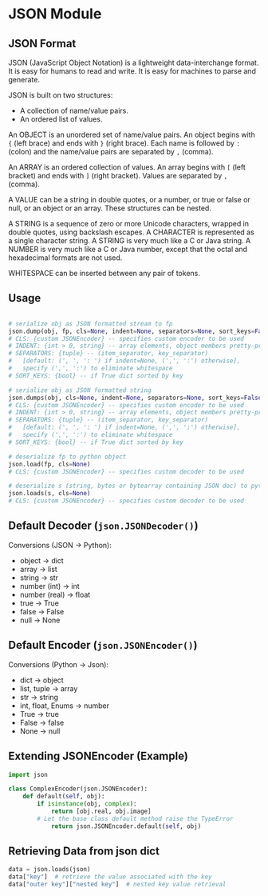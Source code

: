 # JSON Module

## JSON Format

JSON (JavaScript Object Notation) is a lightweight data-interchange format.
    It is easy for humans to read and write.
    It is easy for machines to parse and generate.

JSON is built on two structures:

- A collection of name/value pairs.
- An ordered list of values.

An OBJECT is an unordered set of name/value pairs.
An object begins with `{` (left brace) and ends with `}` (right brace).
Each name is followed by `:` (colon) and the name/value pairs are separated by `,` (comma).

An ARRAY is an ordered collection of values.
An array begins with `[` (left bracket) and ends with `]` (right bracket).
Values are separated by `,` (comma).

A VALUE can be a string in double quotes, or a number,
or true or false or null, or an object or an array.
These structures can be nested.

A STRING is a sequence of zero or more Unicode characters,
wrapped in double quotes, using backslash escapes.
A CHARACTER is represented as a single character string.
A STRING is very much like a C or Java string.
A NUMBER is very much like a C or Java number,
except that the octal and hexadecimal formats are not used.

WHITESPACE can be inserted between any pair of tokens.

## Usage

```python

# serialize obj as JSON formatted stream to fp
json.dump(obj, fp, cls=None, indent=None, separators=None, sort_keys=False)
# CLS: {custom JSONEncoder} -- specifies custom encoder to be used
# INDENT: {int > 0, string} -- array elements, object members pretty-printed with indent level
# SEPARATORS: {tuple} -- (item_separator, key_separator)
#   [default: (', ', ': ') if indent=None, (',', ':') otherwise],
#   specify (',', ':') to eliminate whitespace
# SORT_KEYS: {bool} -- if True dict sorted by key

# serialize obj as JSON formatted string
json.dumps(obj, cls=None, indent=None, separators=None, sort_keys=False)
# CLS: {custom JSONEncoder} -- specifies custom encoder to be used
# INDENT: {int > 0, string} -- array elements, object members pretty-printed with indent level
# SEPARATORS: {tuple} -- (item_separator, key_separator)
#   [default: (', ', ': ') if indent=None, (',', ':') otherwise],
#   specify (',', ':') to eliminate whitespace
# SORT_KEYS: {bool} -- if True dict sorted by key

# deserialize fp to python object
json.load(fp, cls=None)
# CLS: {custom JSONEncoder} -- specifies custom decoder to be used

# deserialize s (string, bytes or bytearray containing JSON doc) to python object
json.loads(s, cls=None)
# CLS: {custom JSONEncoder} -- specifies custom decoder to be used
```

## Default Decoder (`json.JSONDecoder()`)

Conversions (JSON -> Python):

- object -> dict
- array -> list
- string -> str
- number (int) -> int
- number (real) -> float
- true -> True
- false -> False
- null -> None

## Default Encoder (`json.JSONEncoder()`)

Conversions (Python -> Json):

- dict -> object
- list, tuple -> array
- str -> string
- int, float, Enums -> number
- True -> true
- False -> false
- None -> null

## Extending JSONEncoder (Example)

```python
import json

class ComplexEncoder(json.JSONEncoder):
    def default(self, obj):
        if isinstance(obj, complex):
            return [obj.real, obj.image]
        # Let the base class default method raise the TypeError
            return json.JSONEncoder.default(self, obj)
```

## Retrieving Data from json dict

```python
data = json.loads(json)
data["key"]  # retrieve the value associated with the key
data["outer key"]["nested key"]  # nested key value retrieval
```
